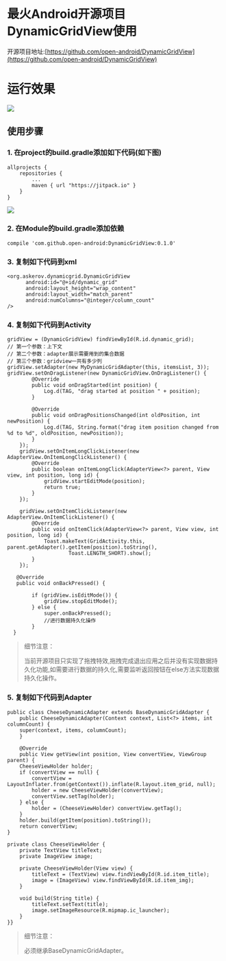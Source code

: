 # 最火Android开源项目DynamicGridView使用

开源项目地址:[https://github.com/open-android/DynamicGridView](https://github.com/open-android/DynamicGridView)

# 运行效果
  ![](http://upload-images.jianshu.io/upload_images/4037105-df28bfd516527207.gif?imageMogr2/auto-orient/strip)

## 使用步骤
### 1. 在project的build.gradle添加如下代码(如下图)

	allprojects {
	    repositories {
	        ...
	        maven { url "https://jitpack.io" }
	    }
	}

![](http://oi5nqn6ce.bkt.clouddn.com/itheima/booster/code/jitpack.png)

### 2. 在Module的build.gradle添加依赖

    compile 'com.github.open-android:DynamicGridView:0.1.0'

### 3. 复制如下代码到xml

    <org.askerov.dynamicgrid.DynamicGridView
          android:id="@+id/dynamic_grid"
          android:layout_height="wrap_content"
          android:layout_width="match_parent"
          android:numColumns="@integer/column_count"      
    />


### 4. 复制如下代码到Activity


    gridView = (DynamicGridView) findViewById(R.id.dynamic_grid);
    // 第一个参数：上下文
    // 第二个参数：adapter展示需要用到的集合数据
    // 第三个参数：gridview一共有多少列
    gridView.setAdapter(new MyDynamicGridAdapter(this, itemsList, 3));
    gridView.setOnDragListener(new DynamicGridView.OnDragListener() {
            @Override
            public void onDragStarted(int position) {
                Log.d(TAG, "drag started at position " + position);
            }

            @Override
            public void onDragPositionsChanged(int oldPosition, int newPosition) {
                Log.d(TAG, String.format("drag item position changed from %d to %d", oldPosition, newPosition));
            }
        });
        gridView.setOnItemLongClickListener(new AdapterView.OnItemLongClickListener() {
            @Override
            public boolean onItemLongClick(AdapterView<?> parent, View view, int position, long id) {
                gridView.startEditMode(position);
                return true;
            }
        });

        gridView.setOnItemClickListener(new AdapterView.OnItemClickListener() {
            @Override
            public void onItemClick(AdapterView<?> parent, View view, int position, long id) {
                Toast.makeText(GridActivity.this, parent.getAdapter().getItem(position).toString(),
                        Toast.LENGTH_SHORT).show();
            }
        });
       
       @Override
       public void onBackPressed() {

	        if (gridView.isEditMode()) {
	            gridView.stopEditMode();
	        } else {
	            super.onBackPressed();
                //进行数据持久化操作
	        }
      }
> 细节注意：
> 
>当前开源项目只实现了拖拽特效,拖拽完成退出应用之后并没有实现数据持久化功能,如需要进行数据的持久化,需要监听返回按钮在else方法实现数据持久化操作。




### 5. 复制如下代码到Adapter

    public class CheeseDynamicAdapter extends BaseDynamicGridAdapter {
	    public CheeseDynamicAdapter(Context context, List<?> items, int columnCount) {
		super(context, items, columnCount);
	    }

	    @Override
	    public View getView(int position, View convertView, ViewGroup parent) {
		CheeseViewHolder holder;
		if (convertView == null) {
		    convertView = LayoutInflater.from(getContext()).inflate(R.layout.item_grid, null);
		    holder = new CheeseViewHolder(convertView);
		    convertView.setTag(holder);
		} else {
		    holder = (CheeseViewHolder) convertView.getTag();
		}
		holder.build(getItem(position).toString());
		return convertView;
    }

    private class CheeseViewHolder {
        private TextView titleText;
        private ImageView image;

        private CheeseViewHolder(View view) {
            titleText = (TextView) view.findViewById(R.id.item_title);
            image = (ImageView) view.findViewById(R.id.item_img);
        }

        void build(String title) {
            titleText.setText(title);
            image.setImageResource(R.mipmap.ic_launcher);
        }
    }}

> 细节注意：
> 
> 必须继承BaseDynamicGridAdapter。


